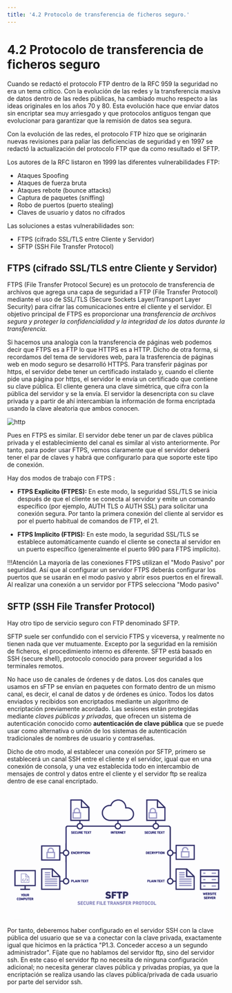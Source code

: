 ```yaml
---
title: '4.2 Protocolo de transferencia de ficheros seguro.'
---
```


# 4.2 Protocolo de transferencia de ficheros seguro 

Cuando se redactó el protocolo FTP dentro de la RFC 959 la seguridad no era un tema crítico. Con la evolución de las redes y la transferencia masiva de datos dentro de las redes públicas, ha cambiado mucho respecto a las ideas originales en los años 70 y 80. Esta evolución hace que enviar datos sin encriptar sea muy arriesgado y que protocolos antiguos tengan que evolucionar para garantizar que la remisión de datos sea segura.

Con la evolución de las redes, el protocolo FTP hizo que se originarán nuevas revisiones para paliar las deficiencias de seguridad y en 1997 se redactó la actualización del protocolo FTP que da como resultado el SFTP.

Los autores de la RFC listaron en 1999 las diferentes vulnerabilidades FTP:

- Ataques Spoofing
- Ataques de fuerza bruta
- Ataques rebote (bounce attacks)
- Captura de paquetes (sniffing)
- Robo de puertos (puerto stealing)
- Claves de usuario y datos no cifrados

Las soluciones a estas vulnerabilidades son:

- FTPS (cifrado SSL/TLS entre Cliente y Servidor)
- SFTP (SSH File Transfer Protocol)

## FTPS (cifrado SSL/TLS entre Cliente y Servidor)

FTPS (File Transfer Protocol Secure) es un protocolo de transferencia de archivos que agrega una capa de seguridad a FTP (File Transfer Protocol) mediante el uso de SSL/TLS (Secure Sockets Layer/Transport Layer Security) para cifrar las comunicaciones entre el cliente y el servidor. El objetivo principal de FTPS es proporcionar una *transferencia de archivos segura y proteger la confidencialidad y la integridad de los datos durante la transferencia.*

Si hacemos una analogía con la transferencia de páginas web podemos decir que FTPS es a FTP lo que HTTPS es a HTTP. Dicho de otra forma, si recordamos del tema de servidores web, para la trasferencia de páginas web en modo seguro se desarrolló HTTPS. Para transferir páginas por https, el servidor debe tener un certificado instalado y, cuando el cliente pide una página por https, el servidor le envía un certificado que contiene su clave pública. El cliente genera una clave simétrica, que cifra con la pública del servidor y se la envía. El servidor la desencripta con su clave privada y a partir de ahí intercambian la información de forma encriptada usando la clave aleatoria que ambos conocen.

![http](../img/https2.png)

Pues en FTPS es similar. El servidor debe tener un par de claves pública privada y el establecimiento del canal es similar al visto anteriormente. Por tanto, para poder usar FTPS, vemos claramente que el servidor deberá tener el par de claves y habrá que configurarlo para que soporte este tipo de conexión.

Hay dos modos de trabajo con FTPS :

- **FTPS Explícito (FTPES):** En este modo, la seguridad SSL/TLS se inicia después de que el cliente se conecta al servidor y emite un comando específico (por ejemplo, AUTH TLS o AUTH SSL) para solicitar una conexión segura. Por tanto la primera conexión del cliente al servidor es por el puerto habitual de comandos de FTP, el 21.

- **FTPS Implícito (FTPIS):** En este modo, la seguridad SSL/TLS se establece automáticamente cuando el cliente se conecta al servidor en un puerto específico (generalmente el puerto 990 para FTPS implícito).

!!!Atención
    La mayoría de las conexiones FTPS utilizan el "Modo Pasivo" por seguridad. Así que al configurar un servidor FTPS deberás configurar los puertos que se usarán en el modo pasivo y abrir esos puertos en el firewall. Al realizar una conexión a un servidor por FTPS selecciona "Modo pasivo"

## SFTP (SSH File Transfer Protocol)

Hay otro tipo de servicio seguro con FTP denominado SFTP.

SFTP suele ser confundido con el servicio FTPS y viceversa, y realmente no tienen nada que ver mutuamente. Excepto por la seguridad en la remisión de ficheros, el procedimiento interno es diferente. SFTP está basado en SSH (secure shell), protocolo conocido para proveer seguridad a los terminales remotos.

No hace uso de canales de órdenes y de datos. Los dos canales que usamos en sFTP se envían en paquetes con formato dentro de un mismo canal, es decir, el canal de datos y de órdenes es único. Todos los datos enviados y recibidos son encriptados mediante un algoritmo de encriptación previamente acordado. Las sesiones están protegidas mediante *claves públicas y privadas,* que ofrecen un sistema de autenticación conocido como **autenticación de clave pública** que se puede usar como alternativa o unión de los sistemas de autenticación tradicionales de nombres de usuario y contraseñas.

Dicho de otro modo, al establecer una conexión por SFTP, primero se establecerá un canal SSH entre el cliente y el servidor, igual que en una conexión de consola, y una vez establecida todo en intercambio de mensajes de control y datos entre el cliente y el servidor ftp se realiza dentro de ese canal encriptado.

![sftp](P4_2/P4_2_6.png)

Por tanto, deberemos haber configurado en el servidor SSH con la clave pública del usuario que se va a conectar con la clave privada, exactamente igual que hicimos en la práctica "P1.3. Conceder acceso a un segundo administrador". Fíjate que no hablamos del servidor ftp, sino del servidor ssh. En este caso el servidor ftp no necesita de ninguna configuración adicional; no necesita generar claves pública y privadas propias, ya que la encriptación se realiza usando las claves pública/privada de cada usuario por parte del servidor ssh.



